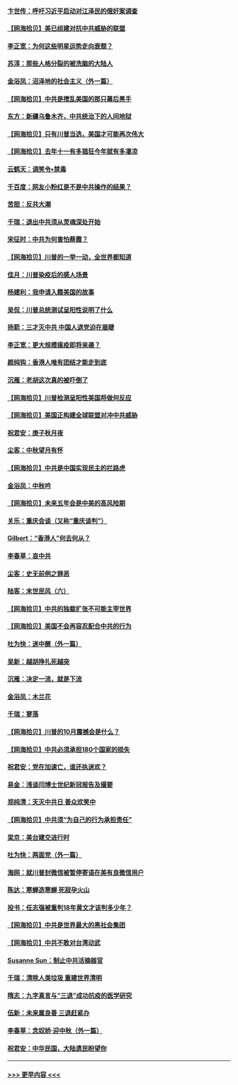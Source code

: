 #### [卞世传：呼吁习近平启动对江泽民的俄奸案调查](../pages/nsc993/n12469722.md?t=10121802) 
#### [【网海拾贝】美已组建对抗中共威胁的联盟](../pages/nsc993/n12469018.md?t=10121802) 
#### [李正宽：为何这些明星运势走向衰颓？](../pages/nsc993/n12468730.md?t=10121802) 
#### [苏淳：那些人格分裂的被洗脑的大陆人](../pages/nsc993/n12467858.md?t=10121802) 
#### [金浴凤：沼泽地的社会主义（外一篇）](../pages/nsc993/n12467792.md?t=10121802) 
#### [【网海拾贝】中共是搅乱美国的那只幕后黑手](../pages/nsc993/n12467700.md?t=10121802) 
#### [东方：新疆乌鲁木齐，中共统治下的人间地狱](../pages/nsc993/n12466075.md?t=10121802) 
#### [【网海拾贝】只有川普当选，美国才可能再次伟大](../pages/nsc993/n12466013.md?t=10121802) 
#### [【网海拾贝】去年十一有多猖狂今年就有多凄凉](../pages/nsc993/n12463649.md?t=10121802) 
#### [云鹤天：调笑令▪禁毒](../pages/nsc993/n12462975.md?t=10121802) 
#### [千百度：网友小粉红是不是中共操作的结果？](../pages/nsc993/n12461025.md?t=10121802) 
#### [苦胆：反共大潮](../pages/nsc993/n12459469.md?t=10121802) 
#### [千瑞：退出中共须从灵魂深处开始](../pages/nsc993/n12459437.md?t=10121802) 
#### [宋征时：中共为何害怕蔡霞？](../pages/nsc993/n12459097.md?t=10121802) 
#### [【网海拾贝】川普的一举一动，全世界都知道](../pages/nsc993/n12458825.md?t=10121802) 
#### [佳月：川普染疫后的感人场景](../pages/nsc993/n12456994.md?t=10121802) 
#### [杨建利：我申请入籍美国的故事](../pages/nsc993/n12455635.md?t=10121802) 
#### [吴侃：川普总统测试呈阳性说明了什么](../pages/nsc993/n12451869.md?t=10121802) 
#### [扬箭：三才灭中共 中国人退党迫在眉睫](../pages/nsc993/n12451842.md?t=10121802) 
#### [李正宽：更大规模瘟疫即将来袭？](../pages/nsc993/n12451455.md?t=10121802) 
#### [颜纯钩：香港人唯有团结才能走到底](../pages/nsc993/n12450870.md?t=10121802) 
#### [沉雁：老胡这次真的被吓倒了](../pages/nsc993/n12449796.md?t=10121802) 
#### [【网海拾贝】川普检测呈阳性美国将做何反应](../pages/nsc993/n12449042.md?t=10121802) 
#### [【网海拾贝】美国正构建全球联盟对冲中共威胁](../pages/nsc993/n12446580.md?t=10121802) 
#### [祝君安：庚子秋月夜](../pages/nsc993/n12445870.md?t=10121802) 
#### [尘客：中秋望月有怀](../pages/nsc993/n12444632.md?t=10121802) 
#### [【网海拾贝】中共是中国实现民主的拦路虎](../pages/nsc993/n12443573.md?t=10121802) 
#### [金浴凤：中秋吟](../pages/nsc993/n12441773.md?t=10121802) 
#### [【网海拾贝】未来五年会是中美的高风险期](../pages/nsc993/n12440760.md?t=10121802) 
#### [关乐：重庆会谈（又称“重庆谈判”）](../pages/nsc993/n12437525.md?t=10121802) 
#### [Gilbert：“香港人”何去何从？](../pages/nsc993/n12435894.md?t=10121802) 
#### [李春草：哀中共](../pages/nsc993/n12435874.md?t=10121802) 
#### [尘客：史无前例之罪恶](../pages/nsc993/n12435762.md?t=10121802) 
#### [陆客：末世民风（六）](../pages/nsc993/n12435354.md?t=10121802) 
#### [【网海拾贝】中共的独裁扩张不可能主宰世界](../pages/nsc993/n12435151.md?t=10121802) 
#### [【网海拾贝】美国不会再容忍配合中共的行为](../pages/nsc993/n12433808.md?t=10121802) 
#### [吐为快：迷中醒（外一篇）](../pages/nsc993/n12433585.md?t=10121802) 
#### [吴新：越胡挣扎死越突](../pages/nsc993/n12433562.md?t=10121802) 
#### [沉雁：决定一流，就是下流](../pages/nsc993/n12432128.md?t=10121802) 
#### [金浴凤：木兰花](../pages/nsc993/n12432124.md?t=10121802) 
#### [千瑞：寥落](../pages/nsc993/n12432071.md?t=10121802) 
#### [【网海拾贝】川普的10月震撼会是什么？](../pages/nsc993/n12431624.md?t=10121802) 
#### [【网海拾贝】中共必须承担180个国家的损失](../pages/nsc993/n12428893.md?t=10121802) 
#### [祝君安：党在加速亡，谁还执迷欢？](../pages/nsc993/n12428652.md?t=10121802) 
#### [易金：浅谈闫博士世纪新冠报告及撮要](../pages/nsc993/n12426822.md?t=10121802) 
#### [郑纯清：天灭中共日 善众欢笑中](../pages/nsc993/n12426784.md?t=10121802) 
#### [【网海拾贝】中共须“为自己的行为承担责任”](../pages/nsc993/n12426067.md?t=10121802) 
#### [梁京：美台建交进行时](../pages/nsc993/n12424066.md?t=10121802) 
#### [吐为快：两面党（外一篇）](../pages/nsc993/n12424043.md?t=10121802) 
#### [海网：就川普封微信被暂停寄语在美有良微信用户](../pages/nsc993/n12424021.md?t=10121802) 
#### [陈达：寒蝉造寒蝉 死寂孕火山](../pages/nsc993/n12423958.md?t=10121802) 
#### [投书：任志强被重判18年黄文才该判多少年？](../pages/nsc993/n12423672.md?t=10121802) 
#### [【网海拾贝】中共是世界最大的黑社会集团](../pages/nsc993/n12423543.md?t=10121802) 
#### [【网海拾贝】中共不敢对台湾动武](../pages/nsc993/n12421418.md?t=10121802) 
#### [Susanne Sun：制止中共活摘器官](../pages/nsc993/n12419654.md?t=10121802) 
#### [千瑞：清除人类垃圾 重建世界清明](../pages/nsc993/n12419414.md?t=10121802) 
#### [隋志：九字真言与“三退”成功抗疫的医学研究](../pages/nsc993/n12419248.md?t=10121802) 
#### [伍新：未来属良善 三退赶紧办](../pages/nsc993/n12418496.md?t=10121802) 
#### [李春草：念奴娇·迎中秋（外一篇）](../pages/nsc993/n12418465.md?t=10121802) 
#### [祝君安：中华民国，大陆遗民盼望你](../pages/nsc993/n12418089.md?t=10121802) 

----
#### [ >>> 更早内容 <<< ](../indexes/nsc993-earlier.md)
